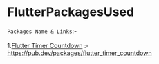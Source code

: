 # FlutterPackagesUsed

`Packages Name & Links`:- <br><br>
1.[Flutter Timer Countdown](https://pub.dev/packages/flutter_timer_countdown")        :- https://pub.dev/packages/flutter_timer_countdown <br>

